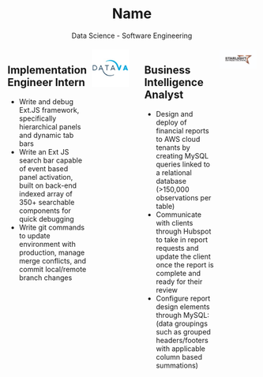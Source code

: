 <div align="center">
  <h1>Name</h1>
  <p>Data Science - Software Engineering</p>
</div>

<div style="display: flex; justify-content: center; margin-top: 20px;">
  <div style="width: 45%; text-align: left; margin-right: 5%; display: flex; align-items: flex-start;">
    <div>
      <h2>Implementation Engineer Intern</h2>
      <ul style="list-style-type: disc;">
        <li>Write and debug Ext.JS framework, specifically hierarchical panels and dynamic tab bars </li>
        <li>Write an Ext JS search bar capable of event based panel activation, built on back-end indexed array of 350+ searchable components for quick debugging</li>
        <li>Write git commands to update environment with production, manage merge conflicts, and commit local/remote branch changes</li>
      </ul>
    </div>
    <img src="Images/datava_logo.jpg" alt="Senior Data Scientist" style="max-width: 75px; margin-left: 10px;">
  </div>
  <div style="width: 45%; text-align: left; margin-left: 5%; display: flex; align-items: flex-start;">
    <div>
      <h2>Business Intelligence Analyst</h2>
      <ul style="list-style-type: disc;">
        <li> Design and deploy of financial reports to AWS cloud tenants by creating MySQL queries linked to a relational database (>150,000 observations per table)</li>
        <li>Communicate with clients through Hubspot to take in report requests and update the client once the report is complete and ready for their review</li>
        <li>Configure report design elements through MySQL: (data groupings such as grouped headers/footers with applicable column based summations)</li>
      </ul>
    </div>
    <img src="Images/download.jpg" alt="Lead Software Engineer" style="max-width: 75px; margin-left: 10px;">
  </div>
</div>

